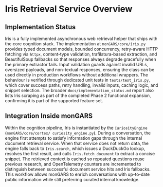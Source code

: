 # Iris Retrieval Service Overview

## Implementation Status

Iris is a fully implemented asynchronous web retrieval helper that ships with the core cognition
stack. The implementation at `monGARS/core/iris.py` provides typed document models, bounded
concurrency, retry-aware HTTP fetching via `httpx`, content-type validation, trafilatura-based
extraction, and BeautifulSoup fallbacks so that responses always degrade gracefully when the
primary extractor fails. Input validation guards against invalid URLs, oversized payloads, and
non-textual responses, ensuring the class can be used directly in production workflows without
additional wrappers. The behaviour is verified through dedicated unit tests in
`tests/test_iris.py`, which cover success paths, retry handling, invalid inputs, caching logic, and
snippet selection. The broader `docs/implementation_status.md` report also lists Iris scraping as
part of the completed Phase 2 functional expansion, confirming it is part of the supported feature
set.

## Integration Inside monGARS

Within the cognition pipeline, Iris is instantiated by the `CuriosityEngine` (`monGARS/core/cortex/
curiosity_engine.py`). During a conversation, the engine first attempts to satisfy information gaps
through the internal document retrieval service. When that service does not return data, the engine
falls back to `Iris.search`, which issues a DuckDuckGo lookup, resolves the first result, and calls
`Iris.fetch_document` to extract a concise snippet. The retrieved context is cached so repeated
questions reuse previous research, and OpenTelemetry counters are incremented to distinguish between
successful document service hits and Iris fallbacks. This workflow allows monGARS to enrich
conversations with up-to-date public information while still preferring curated internal knowledge.
